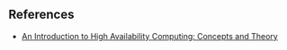 ## References
- [An Introduction to High Availability Computing: Concepts and Theory](https://www.freecodecamp.org/news/high-availability-concepts-and-theory/)

